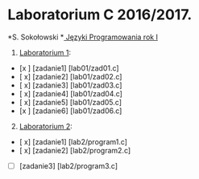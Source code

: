 # Laboratorium C 2016/2017.

*S. Sokołowski
*[ Języki Programowania rok I ](http://sigma.ug.edu.pl/~stefan/Dydaktyka/JezProg/)

1. [Laboratorium 1](lab1):
* [x ] [zadanie1] [lab01/zad01.c]
* [ x] [zadanie2] [lab01/zad02.c]
* [ x] [zadanie3] [lab01/zad03.c]
* [ x] [zadanie4] [lab01/zad04.c]
* [ x] [zadanie5] [lab01/zad05.c]
* [x ] [zadanie6] [lab01/zad06.c]


2. [Laboratorium 2](lab2):
* [ x] [zadanie1] [lab2/program1.c]
* [ x] [zadanie2] [lab2/program2.c]
* [ ] [zadanie3] [lab2/program3.c]
